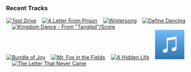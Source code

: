 ### Recent Tracks
[<img src='https://lastfm.freetls.fastly.net/i/u/300x300/790214d3cc7845d0a01b573fecb01ed9.png' width='16%' height='16%' alt='Test Drive'>](https://www.last.fm/music/john%2bpowell/_/test%2bdrive)&nbsp;&nbsp;&nbsp;&nbsp;[<img src='https://lastfm.freetls.fastly.net/i/u/300x300/72fba9cc132d2b44533d113f73f6be54.png' width='16%' height='16%' alt='A Letter From Prison'>](https://www.last.fm/music/dario%2bmarianelli/_/a%2bletter%2bfrom%2bprison)&nbsp;&nbsp;&nbsp;&nbsp;[<img src='https://lastfm.freetls.fastly.net/i/u/300x300/476d45d9b4af8c6b1f3df8f1b5a28861.png' width='16%' height='16%' alt='Wintersong'>](https://www.last.fm/music/marcus%2bwarner/_/wintersong)&nbsp;&nbsp;&nbsp;&nbsp;[<img src='https://lastfm.freetls.fastly.net/i/u/300x300/f1865970fe49990e2adb47025827b5ed.png' width='16%' height='16%' alt='Define Dancing'>](https://www.last.fm/music/thomas%2bnewman/_/define%2bdancing)&nbsp;&nbsp;&nbsp;&nbsp;[<img src='https://lastfm.freetls.fastly.net/i/u/300x300/f084ab215f7ffe0ccc8796faeb4cb652.png' width='16%' height='16%' alt='Kingdom Dance - From "Tangled"/Score'>](https://www.last.fm/music/alan%2bmenken/_/kingdom%2bdance%2b-%2bfrom%2b%2522tangled%2522%252fscore)&nbsp;&nbsp;&nbsp;&nbsp;<br>[<img src='https://lastfm.freetls.fastly.net/i/u/300x300/b1239e019346ccc52de078547d7dab01.png' width='16%' height='16%' alt='Bundle of Joy'>](https://www.last.fm/music/michael%2bgiacchino/_/bundle%2bof%2bjoy)&nbsp;&nbsp;&nbsp;&nbsp;[<img src='https://lastfm.freetls.fastly.net/i/u/300x300/c475752a7c954946883a071143080df1.png' width='16%' height='16%' alt='Mr. Fox in the Fields'>](https://www.last.fm/music/alexandre%2bdesplat/_/mr.%2bfox%2bin%2bthe%2bfields)&nbsp;&nbsp;&nbsp;&nbsp;[<img src='https://lastfm.freetls.fastly.net/i/u/300x300/3089027219c2e2d639a8d5cb75f0938a.png' width='16%' height='16%' alt='A Hidden Life'>](https://www.last.fm/music/james%2bnewton%2bhoward/_/a%2bhidden%2blife)&nbsp;&nbsp;&nbsp;&nbsp;[<img src='https://github.com/atfinke/atfinke/blob/master/placeholder.jpeg?raw=true' width='16%' height='16%' alt='With Love'>](https://www.last.fm/music/rachel%2bportman/_/with%2blove)&nbsp;&nbsp;&nbsp;&nbsp;[<img src='https://lastfm.freetls.fastly.net/i/u/300x300/87e770c8505bc1674f59ec3300e70e4e.png' width='16%' height='16%' alt='The Letter That Never Came'>](https://www.last.fm/music/thomas%2bnewman/_/the%2bletter%2bthat%2bnever%2bcame)&nbsp;&nbsp;&nbsp;&nbsp;<br>